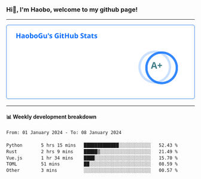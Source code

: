 <!--<h2 align="center"> Hi👋, I'm Haobo, welcome to my github page! </h2>-->
### Hi👋, I'm Haobo, welcome to my github page!
-------

<img href="https://github.com/HaoboGu" src="assets/stats.svg" alt="github stats" /> 

-------

#### 📊 **Weekly development breakdown**
<!--START_SECTION:waka-->

```txt
From: 01 January 2024 - To: 08 January 2024

Python       5 hrs 15 mins   █████████████░░░░░░░░░░░░   52.43 %
Rust         2 hrs 9 mins    █████▒░░░░░░░░░░░░░░░░░░░   21.49 %
Vue.js       1 hr 34 mins    ████░░░░░░░░░░░░░░░░░░░░░   15.70 %
TOML         51 mins         ██░░░░░░░░░░░░░░░░░░░░░░░   08.59 %
Other        3 mins          ░░░░░░░░░░░░░░░░░░░░░░░░░   00.57 %
```

<!--END_SECTION:waka-->
<!--
backup url: https://github-readme-status-dusky-ten.vercel.app/api?username=HaoboGu&count_private=true&show_icons=true&theme=transparent&border_color=2f80ed
-->
<!--
**HaoboGu/HaoboGu** is a ✨ _special_ ✨ repository because its `README.md` (this file) appears on your GitHub profile.

Here are some ideas to get you started:

- 🔭 I’m currently working on AI-assisted programming tools
- 🌱 I’m currently learning ...
- 👯 I’m looking to collaborate on ...
- 🤔 I’m looking for help with ...
- 💬 Ask me about ...
- 📫 How to reach me: ...
- 😄 Pronouns: ...
- ⚡ Fun fact: ...
-->
